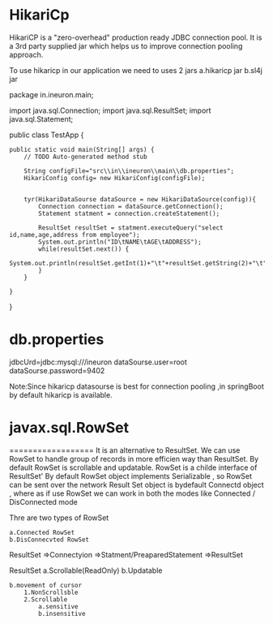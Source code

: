 HikariCp
==========
HikariCP is a "zero-overhead" production ready JDBC connection pool.
It is a 3rd party supplied jar which helps us to improve connection pooling approach.

To use hikaricp in our application we need to uses 2 jars
    a.hikaricp jar
    b.sl4j jar 

package in.ineuron.main;

import java.sql.Connection;
import java.sql.ResultSet;
import java.sql.Statement;

public class TestApp {

	public static void main(String[] args) {
		// TODO Auto-generated method stub
		
		String configFile="src\\in\\ineuron\\main\\db.properties";
		HikariConfig config= new HikariConfig(configFile);
		
		
		tyr(HikariDataSourse dataSource = new HikariDataSource(config)){
			Connection connection = dataSource.getConnection();
			Statement statment = connection.createStatement();
			
			ResultSet resultSet = statment.executeQuery("select id,name,age,address from employee");
			System.out.println("ID\tNAME\tAGE\tADDRESS");
			while(resultSet.next()) {
				System.out.println(resultSet.getInt(1)+"\t"+resultSet.getString(2)+"\t"+resultSet.getInt(3)+resultSet.getString(4));
			}
		}
		
	}

}


db.properties
==============
jdbcUrd=jdbc:mysql:///ineuron
dataSourse.user=root
dataSourse.password=9402

Note:Since hikaricp datasourse is best for connection pooling ,in springBoot by default hikaricp is available.
 


# javax.sql.RowSet
==================
It is an alternative to ResultSet.
We can use RowSet to handle group of records in more efficien way than ResultSet.
By default RowSet is scrollable and updatable.
RowSet is a childe interface of ResultSet'
By default RowSet object implements Serializable , so RowSet can be sent over the network
Result Set object is bydefault Connectd object , where as if use RowSet we can work in both the modes like 
Connected / DisConnected mode

Thre are two types of RowSet

    a.Connected RowSet
    b.DisConnecvted RowSet



ResultSet 
    =>Connectyion
    =>Statment/PreaparedStatement
    =>ResultSet

ResultSet 
    a.Scrollable(ReadOnly) b.Updatable

    b.movement of cursor
        1.NonScrollsble
        2.Scrollable
            a.sensitive
            b.insensitive
        